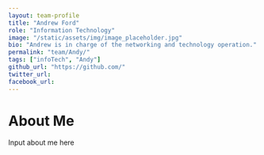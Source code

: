 ```yaml
---
layout: team-profile
title: "Andrew Ford"
role: "Information Technology"
image: "/static/assets/img/image_placeholder.jpg"
bio: "Andrew is in charge of the networking and technology operation."
permalink: "team/Andy/"
tags: ["infoTech", "Andy"]
github_url: "https://github.com/"
twitter_url: 
facebook_url: 
---
```


# About Me

Input about me here
